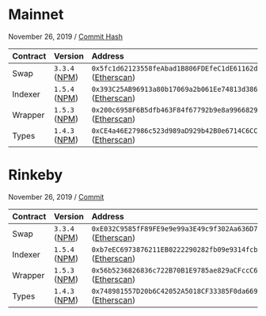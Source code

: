 # Mainnet

November 26, 2019 / [Commit Hash](https://github.com/airswap/airswap-protocols/commit/6ae3e6f900f791562d4f893086702b87bd484902)

| Contract | Version                                                                 | Address                                                                                                                             |
| :------- | :---------------------------------------------------------------------- | :---------------------------------------------------------------------------------------------------------------------------------- |
| Swap     | `3.3.4` ([NPM](https://www.npmjs.com/package/@airswap/swap/v/3.3.4))    | `0x5fc1d62123558feAbad1B806FDEfeC1dE61162dE` ([Etherscan](https://etherscan.io/address/0x5fc1d62123558feAbad1B806FDEfeC1dE61162dE)) |
| Indexer  | `1.5.4` ([NPM](https://www.npmjs.com/package/@airswap/indexer/v/1.5.4)) | `0x393C25AB96913a80b17069a2b061Ee74813d3866` ([Etherscan](https://etherscan.io/address/0x393C25AB96913a80b17069a2b061Ee74813d3866)) |
| Wrapper  | `1.5.3` ([NPM](https://www.npmjs.com/package/@airswap/wrapper/v/1.5.3)) | `0x200c6958F6B5dfb463F84f67792b9e8a9966829F` ([Etherscan](https://etherscan.io/address/0x200c6958F6B5dfb463F84f67792b9e8a9966829F)) |
| Types    | `1.4.3` ([NPM](https://www.npmjs.com/package/@airswap/types/v/1.4.3))   | `0xCE4a46E27986c523d989aD929b42B0e6714C6CC8` ([Etherscan](https://etherscan.io/address/0xCE4a46E27986c523d989aD929b42B0e6714C6CC8)) |

# Rinkeby

November 26, 2019 / [Commit](https://github.com/airswap/airswap-protocols/commit/96c0a5ef627f5539ce638e8408b2a4373e6baa07)

| Contract | Version                                                                 | Address                                                                                                                             |
| :------- | :---------------------------------------------------------------------- | :---------------------------------------------------------------------------------------------------------------------------------- |
| Swap     | `3.3.4` ([NPM](https://www.npmjs.com/package/@airswap/swap/v/3.3.4))    | `0xE032C9585fF89FE9e9e99a3E49c9f302Aa636D77` ([Etherscan](https://etherscan.io/address/0xE032C9585fF89FE9e9e99a3E49c9f302Aa636D77)) |
| Indexer  | `1.5.4` ([NPM](https://www.npmjs.com/package/@airswap/indexer/v/1.5.4)) | `0xb7eEC6973876211EB0222290282fb09e9314fcb6` ([Etherscan](https://etherscan.io/address/0xb7eEC6973876211EB0222290282fb09e9314fcb6)) |
| Wrapper  | `1.5.3` ([NPM](https://www.npmjs.com/package/@airswap/wrapper/v/1.5.3)) | `0x56b5236826836c722B70B1E9785ae829aCFccC6D` ([Etherscan](https://etherscan.io/address/0x56b5236826836c722B70B1E9785ae829aCFccC6D)) |
| Types    | `1.4.3` ([NPM](https://www.npmjs.com/package/@airswap/types/v/1.4.3))   | `0x748981557D20b6C42052A5018CF33385F0da669C` ([Etherscan](https://etherscan.io/address/0x748981557D20b6C42052A5018CF33385F0da669C)) |
